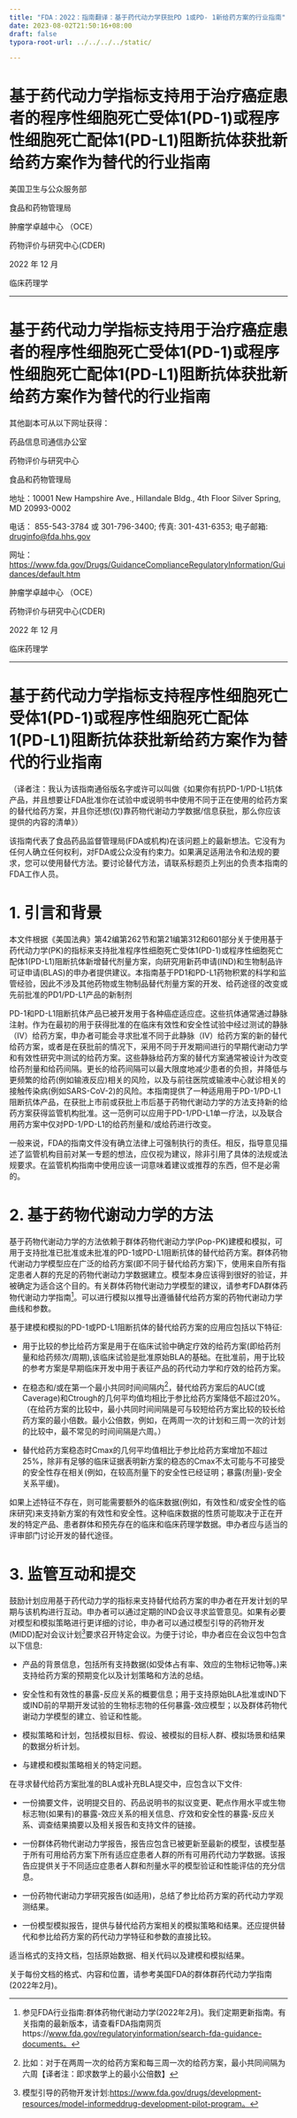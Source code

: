 ```yaml
---
title: "FDA：2022：指南翻译：基于药代动力学获批PD 1或PD- 1新给药方案的行业指南"
date: 2023-08-02T21:50:16+08:00
draft: false
typora-root-url: ../../../../static/

---
```


# 基于药代动力学指标支持用于治疗癌症患者的程序性细胞死亡受体1(PD-1)或程序性细胞死亡配体1(PD-L1)阻断抗体获批新给药方案作为替代的行业指南

 

美国卫生与公众服务部

食品和药物管理局

肿瘤学卓越中心 （OCE）

药物评价与研究中心(CDER)

2022 年 12 月

临床药理学

------



# 基于药代动力学指标支持用于治疗癌症患者的程序性细胞死亡受体1(PD-1)或程序性细胞死亡配体1(PD-L1)阻断抗体获批新给药方案作为替代的行业指南

 

其他副本可从以下网址获得：

药品信息司通信办公室

药物评价与研究中心

食品和药物管理局

地址：10001 New Hampshire Ave., Hillandale Bldg., 4th Floor Silver Spring, MD 20993-0002

电话： 855-543-3784 或 301-796-3400; 传真: 301-431-6353; 电子邮箱: druginfo@fda.hhs.gov 

网址：https://www.fda.gov/Drugs/GuidanceComplianceRegulatoryInformation/Guidances/default.htm

 

肿瘤学卓越中心 （OCE）

药物评价与研究中心(CDER)

2022 年 12 月

临床药理学

------

 

# 基于药代动力学指标支持程序性细胞死亡受体1(PD-1)或程序性细胞死亡配体1(PD-L1)阻断抗体获批新给药方案作为替代的行业指南

（译者注：我认为该指南通俗版名字或许可以叫做《如果你有抗PD-1/PD-L1抗体产品，并且想要让FDA批准你在试验中或说明书中使用不同于正在使用的给药方案的替代给药方案，并且你还想(仅)靠药物代谢动力学数据/信息获批，那么你应该提供的内容的清单》）

该指南代表了食品药品监督管理局(FDA或机构)在该问题上的最新想法。它没有为任何人确立任何权利，对FDA或公众没有约束力。如果满足适用法令和法规的要求，您可以使用替代方法。要讨论替代方法，请联系标题页上列出的负责本指南的FDA工作人员。

# 1. 引言和背景

本文件根据《美国法典》第42编第262节和第21编第312和601部分关于使用基于药代动力学(PK)的指标来支持批准程序性细胞死亡受体1(PD-1)或程序性细胞死亡配体1(PD-L1)阻断抗体新增替代剂量方案，向研究用新药申请(IND)和生物制品许可证申请(BLAS)的申办者提供建议。本指南基于PD1和PD-L1药物积累的科学和监管经验，因此不涉及其他药物或生物制品替代剂量方案的开发、给药途径的改变或先前批准的PD1/PD-L1产品的新制剂

PD-1和PD-L1阻断抗体产品已被开发用于各种癌症适应症。这些抗体通常通过静脉注射。作为在最初的用于获得批准的在临床有效性和安全性试验中经过测试的静脉（IV）给药方案，申办者可能会寻求批准不同于此静脉（IV）给药方案的新的替代给药方案，或者是在获批前的情况下，采用不同于开发期间进行的早期代谢动力学和有效性研究中测试的给药方案。这些静脉给药方案的替代方案通常被设计为改变给药剂量和给药间隔。更长的给药间隔可以最大限度地减少患者的负担，并降低与更频繁的给药(例如输液反应)相关的风险，以及与前往医院或输液中心就诊相关的接触传染病(例如SARS-CoV-2)的风险。本指南提供了一种适用用于PD-1/PD-L1阻断抗体产品，在获批上市前或获批上市后基于药物代谢动力学的方法支持新的给药方案获得监管机构批准。这一范例可以应用于PD-1/PD-L1单一疗法，以及联合用药方案中仅对PD-1/PD-L1的给药剂量和/或给药进行改变。

一般来说，FDA的指南文件没有确立法律上可强制执行的责任。相反，指导意见描述了监管机构目前对某一专题的想法，应仅视为建议，除非引用了具体的法规或法规要求。在监管机构指南中使用应该一词意味着建议或推荐的东西，但不是必需的。

# 2. 基于药物代谢动力学的方法

基于药物代谢动力学的方法依赖于群体药物代谢动力学(Pop-PK)建模和模拟，可用于支持批准已批准或未批准的PD-1或PD-L1阻断抗体的替代给药方案。群体药物代谢动力学模型应在广泛的给药方案(即不同于替代给药方案)下，使用来自所有指定患者人群的充足的药物代谢动力学数据建立。模型本身应该得到很好的验证，并被确定为适合这个目的。有关群体药物代谢动力学模型的建议，请参考FDA群体药物代谢动力学指南[^1]。可以进行模拟以推导出遵循替代给药方案的药物代谢动力学曲线和参数。

基于建模和模拟的PD-1或PD-L1阻断抗体的替代给药方案的应用应包括以下特征:

- 用于比较的参比给药方案是用于在临床试验中确定疗效的给药方案(即给药剂量和给药频次/周期),该临床试验是批准原始BLA的基础。在批准前，用于比较的参考方案是早期临床开发中用于表征产品的药代动力学和疗效的给药方案。

- 在稳态和/或在第一个最小共同时间间隔内[^2]，替代给药方案后的AUC(或Caverage)和Ctrough的几何平均值均相比于参比给药方案降低不超过20%。（在给药方案的比较中，最小共同时间间隔是可与较短给药方案比较的较长给药方案的最小倍数。最小公倍数，例如，在两周一次的计划和三周一次的计划的比较中，最不常见的时间间隔是六周。）

- 替代给药方案稳态时Cmax的几何平均值相比于参比给药方案增加不超过25%，除非有足够的临床证据表明新方案的稳态的Cmax不太可能与不可接受的安全性存在相关(例如，在较高剂量下的安全性已经证明；暴露(剂量)-安全关系平缓)。

如果上述特征不存在，则可能需要额外的临床数据(例如，有效性和/或安全性的临床研究)来支持新方案的有效性和安全性。这种临床数据的性质可能取决于正在开发的特定产品、患者群体和预先存在的临床和临床药理学数据。申办者应与适当的评审部门讨论开发的替代途径。

# 3. 监管互动和提交

鼓励计划应用基于药代动力学的指标来支持替代给药方案的申办者在开发计划的早期与该机构进行互动。申办者可以通过定期的IND会议寻求监管意见。如果有必要对模型和模拟策略进行更详细的讨论，申办者可以通过模型引导的药物开发(MIDD)配对会议计划[^3]要求召开特定会议。为便于讨论，申办者应在会议包中包含以下信息:

- 产品的背景信息，包括所有支持数据(如受体占有率、效应的生物标记物等。)来支持给药方案的预期变化以及计划策略和方法的总结。

- 安全性和有效性的暴露-反应关系的概要信息；用于支持原始BLA批准或IND下或IND前的早期开发试验的生物标志物的任何暴露-效应模型；以及群体药物代谢动力学模型的建立、验证和性能。

- 模拟策略和计划，包括模拟目标、假设、被模拟的目标人群、模拟场景和结果的数据分析计划。

- 与建模和模拟策略相关的特定问题。

在寻求替代给药方案批准的BLA或补充BLA提交中，应包含以下文件:

- 一份摘要文件，说明提交目的、药品说明书的拟议变更、靶点作用水平或生物标志物(如果有)的暴露-效应关系的相关信息、疗效和安全性的暴露-反应关系、调查结果摘要以及相关报告和支持文件的链接。

- 一份群体药物代谢动力学报告，报告应包含已被更新至最新的模型，该模型基于所有可用给药方案下所有适应症患者人群的所有可用药代动力学数据。该报告应提供关于不同适应症患者人群和剂量水平的模型验证和性能评估的充分信息。

- 一份药物代谢动力学研究报告(如适用)，总结了参比给药方案的药代动力学观测结果。

- 一份模型模拟报告，提供与替代给药方案相关的模拟策略和结果。还应提供替代和参比给药方案的药代动力学特征和参数的直接比较。

适当格式的支持文档，包括原始数据、相关代码以及建模和模拟结果。

关于每份文档的格式、内容和位置，请参考美国FDA的群体群药代动力学指南(2022年2月)。

[^1]: 参见FDA行业指南:群体药物代谢动力学(2022年2月)。我们定期更新指南。有关指南的最新版本，请查看FDA指南网页https://www.fda.gov/regulatoryinformation/search-fda-guidance-documents。
[^2]:比如：对于在两周一次的给药方案和每三周一次的给药方案，最小共同间隔为六周【译者注：即求数学上的最小公倍数】
[^3]: 模型引导的药物开发计划:https://www.fda.gov/drugs/development-resources/model-informeddrug-development-pilot-program。
